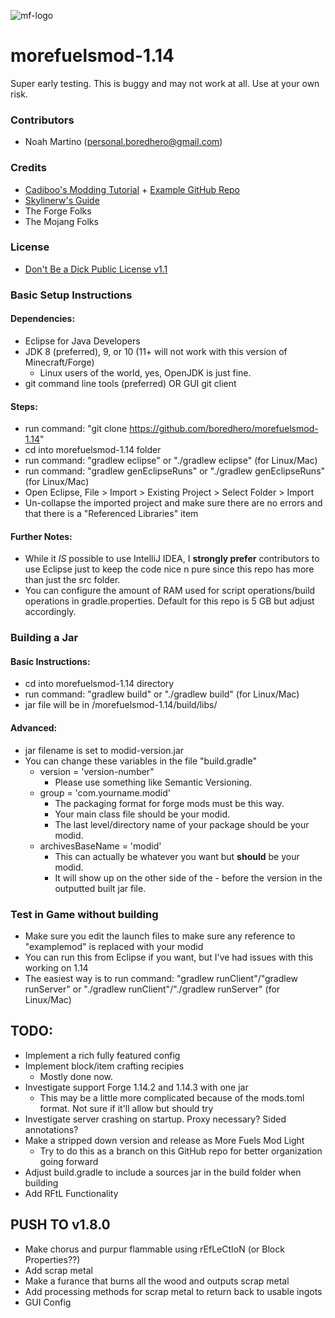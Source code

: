 ![mf-logo](https://raw.githubusercontent.com/boredhero/morefuelsmod-1.14/master/src/main/resources/mf-logo.png)
# morefuelsmod-1.14
Super early testing. This is buggy and may not work at all. Use at your own risk.

### Contributors
* Noah Martino (personal.boredhero@gmail.com)

### Credits
* [Cadiboo's Modding Tutorial](https://cadiboo.github.io/tutorials/1.14.4/forge/) + [Example GitHub Repo](https://github.com/Cadiboo/Example-Mod)
* [Skylinerw's Guide](https://github.com/skylinerw/guides/blob/master/java/recipes.md#smelting)
* The Forge Folks
* The Mojang Folks

### License
* [Don't Be a Dick Public License v1.1](https://github.com/boredhero/morefuelsmod-1.14/blob/master/LICENSE.md)  

### Basic Setup Instructions

#### Dependencies:
* Eclipse for Java Developers
* JDK 8 (preferred), 9, or 10 (11+ will not work with this version of Minecraft/Forge)
	* Linux users of the world, yes, OpenJDK is just fine. 
* git command line tools (preferred) OR GUI git client

#### Steps:
* run command: "git clone https://github.com/boredhero/morefuelsmod-1.14"
* cd into morefuelsmod-1.14 folder
* run command: "gradlew eclipse" or "./gradlew eclipse" (for Linux/Mac)
* run command: "gradlew genEclipseRuns" or "./gradlew genEclipseRuns" (for Linux/Mac)
* Open Eclipse, File > Import > Existing Project > Select Folder > Import
* Un-collapse the imported project and make sure there are no errors and that there is a "Referenced Libraries" item

#### Further Notes:
* While it *IS* possible to use IntelliJ IDEA, I **strongly prefer** contributors to use Eclipse just to keep the code nice n pure since this repo has more than just the src folder.
* You can configure the amount of RAM used for script operations/build operations in gradle.properties. Default for this repo is 5 GB but adjust accordingly.

### Building a Jar

#### Basic Instructions:
* cd into morefuelsmod-1.14 directory
* run command: "gradlew build" or "./gradlew build" (for Linux/Mac)
* jar file will be in /morefuelsmod-1.14/build/libs/

#### Advanced:
* jar filename is set to modid-version.jar
* You can change these variables in the file "build.gradle"
	* version = 'version-number"
		* Please use something like Semantic Versioning.
	* group = 'com.yourname.modid'
		* The packaging format for forge mods must be this way.
		* Your main class file should be your modid.
		* The last level/directory name of your package should be your modid.
	* archivesBaseName = 'modid'
		* This can actually be whatever you want but **should** be your modid.
		* It will show up on the other side of the - before the version in the outputted built jar file.

### Test in Game without building
* Make sure you edit the launch files to make sure any reference to "examplemod" is replaced with your modid
* You can run this from Eclipse if you want, but I've had issues with this working on 1.14
* The easiest way is to run command: "gradlew runClient"/"gradlew runServer" or "./gradlew runClient"/"./gradlew runServer" (for Linux/Mac)

## TODO:

* Implement a rich fully featured config
* Implement block/item crafting recipies
	* Mostly done now.
* Investigate support Forge 1.14.2 and 1.14.3 with one jar
	* This may be a little more complicated because of the mods.toml format. Not sure if it'll allow but should try
* Investigate server crashing on startup. Proxy necessary? Sided annotations?
* Make a stripped down version and release as More Fuels Mod Light
	* Try to do this as a branch on this GitHub repo for better organization going forward
* Adjust build.gradle to include a sources jar in the build folder when building
* Add RFtL Functionality

## PUSH TO v1.8.0
* Make chorus and purpur flammable using rEfLeCtIoN (or Block Properties??)
* Add scrap metal
* Make a furance that burns all the wood and outputs scrap metal
* Add processing methods for scrap metal to return back to usable ingots
* GUI Config
